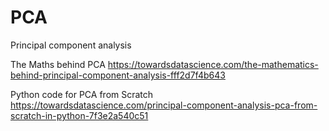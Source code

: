 # PCA
Principal component analysis

The Maths behind PCA
https://towardsdatascience.com/the-mathematics-behind-principal-component-analysis-fff2d7f4b643

Python code for PCA from Scratch
https://towardsdatascience.com/principal-component-analysis-pca-from-scratch-in-python-7f3e2a540c51
